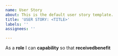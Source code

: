 ```yaml
---
name: User Story
about: This is the default user story template.
title: 'USER STORY: <TITLE>'
labels: ''
assignees: ''

---
```


As a **role** I can **capability** so that **receivedbenefit**
